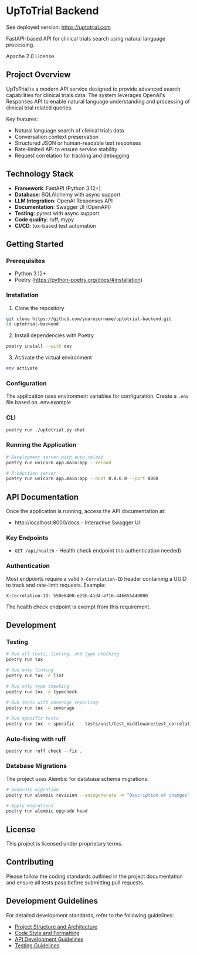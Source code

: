 # UpToTrial Backend

See deployed version: https://uptotrial.com

FastAPI-based API for clinical trials search using natural language processing.

Apache 2.0 License.

## Project Overview

UpToTrial is a modern API service designed to provide advanced search capabilities for clinical trials data. The system leverages OpenAI's Responses API to enable natural language understanding and processing of clinical trial related queries.

Key features:
- Natural language search of clinical trials data
- Conversation context preservation
- Structured JSON or human-readable text responses
- Rate-limited API to ensure service stability
- Request correlation for tracking and debugging

## Technology Stack

- **Framework**: FastAPI (Python 3.12+)
- **Database**: SQLAlchemy with async support
- **LLM Integration**: OpenAI Responses API
- **Documentation**: Swagger UI (OpenAPI)
- **Testing**: pytest with async support
- **Code quality**: ruff, mypy
- **CI/CD**: tox-based test automation

## Getting Started

### Prerequisites

- Python 3.12+
- Poetry (https://python-poetry.org/docs/#installation)

### Installation

1. Clone the repository
```bash
git clone https://github.com/yourusername/uptotrial-backend.git
cd uptotrial-backend
```

2. Install dependencies with Poetry
```bash
poetry install --with dev
```

3. Activate the virtual environment
```bash
env activate
```

### Configuration

The application uses environment variables for configuration. Create a `.env` file based on .env.example

### CLI

```bash
poetry run ./uptotrial.py chat
```

### Running the Application

```bash
# Development server with auto-reload
poetry run uvicorn app.main:app --reload

# Production server
poetry run uvicorn app.main:app --host 0.0.0.0 --port 8000
```
 
## API Documentation

Once the application is running, access the API documentation at:
- http://localhost:8000/docs - Interactive Swagger UI

### Key Endpoints

- `GET /api/health` - Health check endpoint (no authentication needed)

### Authentication

Most endpoints require a valid `X-Correlation-ID` header containing a UUID to track and rate-limit requests. Example:

```
X-Correlation-ID: 550e8400-e29b-41d4-a716-446655440000
```

The health check endpoint is exempt from this requirement.

## Development

### Testing

```bash
# Run all tests, linting, and type checking
poetry run tox

# Run only linting
poetry run tox -e lint

# Run only type checking
poetry run tox -e typecheck 

# Run tests with coverage reporting
poetry run tox -e coverage

# Run specific tests
poetry run tox -e specific -- tests/unit/test_middleware/test_correlation_id.py
```

### Auto-fixing with ruff

```
poetry run ruff check --fix .
```

### Database Migrations

The project uses Alembic for database schema migrations:

```bash
# Generate migration
poetry run alembic revision --autogenerate -m "Description of changes"

# Apply migrations
poetry run alembic upgrade head
```

## License

This project is licensed under proprietary terms.

## Contributing

Please follow the coding standards outlined in the project documentation and ensure all tests pass before submitting pull requests.

## Development Guidelines

For detailed development standards, refer to the following guidelines:

- [Project Structure and Architecture](.cursor/rules/01-project-structure.mdc)
- [Code Style and Formatting](.cursor/rules/02-code-style.mdc)
- [API Development Guidelines](.cursor/rules/03-api-guidelines.mdc)
- [Testing Guidelines](.cursor/rules/04-testing.mdc)
